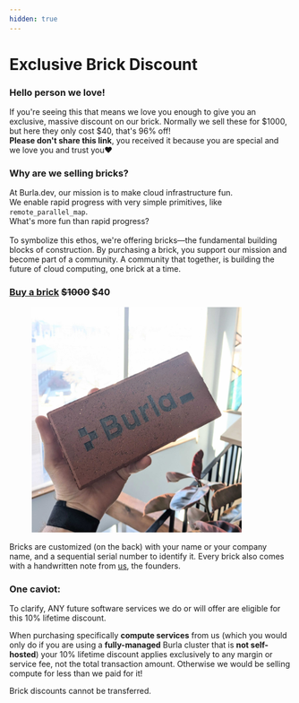 ```yaml
---
hidden: true
---
```


# Exclusive Brick Discount

### Hello person we love!

If you're seeing this that means we love you enough to give you an exclusive, massive discount on our brick. Normally we sell these for $1000, but here they only cost $40, that's 96% off!\
**Please don't share this link**, you received it because you are special and we love you and trust you❤️

### Why are we selling bricks?

At Burla.dev, our mission is to make cloud infrastructure fun.\
We enable rapid progress with very simple primitives, like `remote_parallel_map`.\
What's more fun than rapid progress?\
\
To symbolize this ethos, we're offering bricks—the fundamental building blocks of construction. By purchasing a brick, you support our mission and become part of a community. A community that together, is building the future of cloud computing, one brick at a time.​

### [Buy a brick](https://buy.stripe.com/8wM7txdFfeYs2ByfYZ) ~~$1000~~ $40

<div align="left"><figure><img src=".gitbook/assets/PXL_20250311_184440369.jpg" alt="" width="375"><figcaption></figcaption></figure></div>

Bricks are customized (on the back) with your name or your company name, and a sequential serial number to identify it. Every brick also comes with a handwritten note from [us](about.md), the founders.

### One caviot:

To clarify, ANY future software services we do or will offer are eligible for this 10% lifetime discount.

When purchasing specifically **compute services** from us (which you would only do if you are using a **fully-managed** Burla cluster that is **not self-hosted**) your 10% lifetime discount applies exclusively to any margin or service fee, not the total transaction amount. Otherwise we would be selling compute for less than we paid for it!

Brick discounts cannot be transferred.

